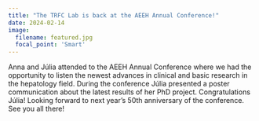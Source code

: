 ```yaml
---
title: "The TRFC Lab is back at the AEEH Annual Conference!"
date: 2024-02-14
image:
  filename: featured.jpg
  focal_point: 'Smart'
---
```


Anna and Júlia attended to the AEEH Annual Conference where we had the opportunity to listen the newest advances in clinical and basic research in the hepatology field. During the conference Júlia presented a poster communication about the latest results of her PhD project. Congratulations Júlia! Looking forward to next year’s 50th anniversary of the conference. See you all there!